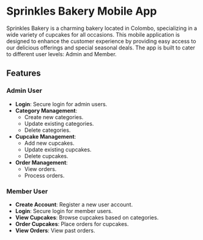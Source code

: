 # Sprinkles Bakery Mobile App

Sprinkles Bakery is a charming bakery located in Colombo, specializing in a wide variety of cupcakes for all occasions. This mobile application is designed to enhance the customer experience by providing easy access to our delicious offerings and special seasonal deals. The app is built to cater to different user levels: Admin and Member.

## Features

### Admin User
- **Login**: Secure login for admin users.
- **Category Management**: 
  - Create new categories.
  - Update existing categories.
  - Delete categories.
- **Cupcake Management**: 
  - Add new cupcakes.
  - Update existing cupcakes.
  - Delete cupcakes.
- **Order Management**: 
  - View orders.
  - Process orders.

### Member User
- **Create Account**: Register a new user account.
- **Login**: Secure login for member users.
- **View Cupcakes**: Browse cupcakes based on categories.
- **Order Cupcakes**: Place orders for cupcakes.
- **View Orders**: View past orders.
